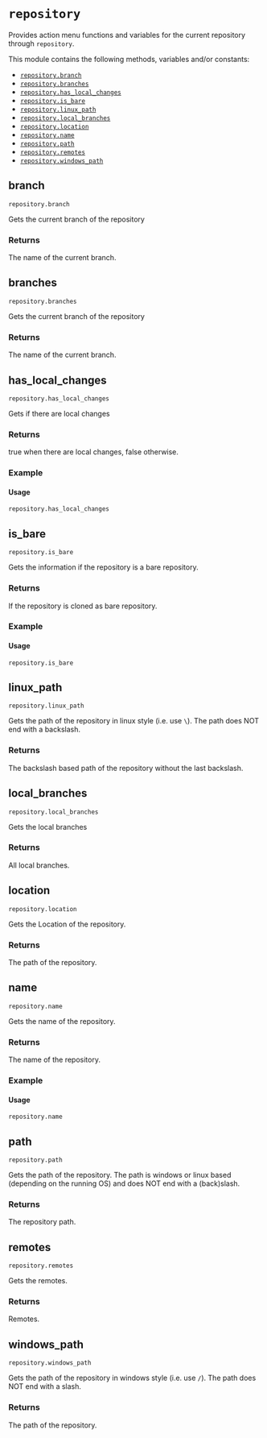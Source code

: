 # `repository`

Provides action menu functions and variables for the current repository through `repository`.

This module contains the following methods, variables and/or constants:

- [`repository.branch`](#branch)
- [`repository.branches`](#branches)
- [`repository.has_local_changes`](#has_local_changes)
- [`repository.is_bare`](#is_bare)
- [`repository.linux_path`](#linux_path)
- [`repository.local_branches`](#local_branches)
- [`repository.location`](#location)
- [`repository.name`](#name)
- [`repository.path`](#path)
- [`repository.remotes`](#remotes)
- [`repository.windows_path`](#windows_path)

## branch

`repository.branch`

Gets the current branch of the repository

### Returns

The name of the current branch.

## branches

`repository.branches`

Gets the current branch of the repository

### Returns

The name of the current branch.

## has_local_changes

`repository.has_local_changes`

Gets if there are local changes

### Returns

true when there are local changes, false otherwise.

### Example
      
#### Usage


```
repository.has_local_changes
```


## is_bare

`repository.is_bare`

Gets the information if the repository is a bare repository.

### Returns

If the repository is cloned as bare repository.

### Example
      
#### Usage


```
repository.is_bare
```


## linux_path

`repository.linux_path`

Gets the path of the repository in linux style (i.e. use `\`). The path does NOT end with a backslash.

### Returns

The backslash based path of the repository without the last backslash.

## local_branches

`repository.local_branches`

Gets the local branches

### Returns

All local branches.

## location

`repository.location`

Gets the Location of the repository.

### Returns

The path of the repository.

## name

`repository.name`

Gets the name of the repository.

### Returns

The name of the repository.

### Example
      
#### Usage


```
repository.name
```


## path

`repository.path`

Gets the path of the repository. The path is windows or linux based (depending on the running OS) and does NOT end with a (back)slash.

### Returns

The repository path.

## remotes

`repository.remotes`

Gets the remotes.

### Returns

Remotes.

## windows_path

`repository.windows_path`

Gets the path of the repository in windows style (i.e. use `/`). The path does NOT end with a slash.

### Returns

The path of the repository.
